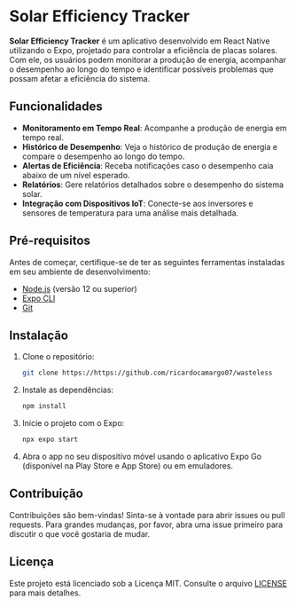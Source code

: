 # Solar Efficiency Tracker

**Solar Efficiency Tracker** é um aplicativo desenvolvido em React Native utilizando o Expo, projetado para controlar a eficiência de placas solares. Com ele, os usuários podem monitorar a produção de energia, acompanhar o desempenho ao longo do tempo e identificar possíveis problemas que possam afetar a eficiência do sistema.

## Funcionalidades

- **Monitoramento em Tempo Real**: Acompanhe a produção de energia em tempo real.
- **Histórico de Desempenho**: Veja o histórico de produção de energia e compare o desempenho ao longo do tempo.
- **Alertas de Eficiência**: Receba notificações caso o desempenho caia abaixo de um nível esperado.
- **Relatórios**: Gere relatórios detalhados sobre o desempenho do sistema solar.
- **Integração com Dispositivos IoT**: Conecte-se aos inversores e sensores de temperatura para uma análise mais detalhada.

## Pré-requisitos

Antes de começar, certifique-se de ter as seguintes ferramentas instaladas em seu ambiente de desenvolvimento:

- [Node.js](https://nodejs.org/en/) (versão 12 ou superior)
- [Expo CLI](https://docs.expo.dev/get-started/installation/)
- [Git](https://git-scm.com/)

## Instalação

1. Clone o repositório:

    ```bash
    git clone https://https://github.com/ricardocamargo07/wasteless
    ```

2. Instale as dependências:

    ```bash
    npm install
    ```

3. Inicie o projeto com o Expo:

    ```bash
    npx expo start
    ```

4. Abra o app no seu dispositivo móvel usando o aplicativo Expo Go (disponível na Play Store e App Store) ou em emuladores.

## Contribuição

Contribuições são bem-vindas! Sinta-se à vontade para abrir issues ou pull requests. Para grandes mudanças, por favor, abra uma issue primeiro para discutir o que você gostaria de mudar.

## Licença

Este projeto está licenciado sob a Licença MIT. Consulte o arquivo [LICENSE](LICENSE) para mais detalhes.

